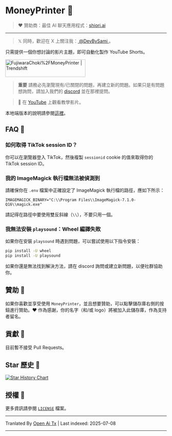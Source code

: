 # MoneyPrinter 💸

> ♥︎ 贊助商：最佳 AI 聊天應用程式：[shiori.ai](https://www.shiori.ai)
---

> 𝕏 同時，歡迎在 X 上關注我：[ @DevBySami ](https://x.com/DevBySami)。

只需提供一個你想討論的影片主題，即可自動化製作 YouTube Shorts。

<a href="https://trendshift.io/repositories/7545" target="_blank"><img src="https://trendshift.io/api/badge/repositories/7545" alt="FujiwaraChoki%2FMoneyPrinter | Trendshift" style="width: 250px; height: 55px;" width="250" height="55"/></a>

> **重要** 請務必先瀏覽現有/已關閉的問題，再建立新的問題。如果只是有問題想詢問，請加入我們的 [discord](https://dsc.gg/fuji-community) 並在那裡提問。

> **🎥** 在 [YouTube](https://youtu.be/mkZsaDA2JnA?si=pNne3MnluRVkWQbE) 上觀看教學影片。

本地端版本的說明請參閱[這裡](https://raw.githubusercontent.com/FujiwaraChoki/MoneyPrinter/main/Local.md)。

## FAQ 🤔

### 如何取得 TikTok session ID？

你可以在瀏覽器登入 TikTok，然後複製 `sessionid` cookie 的值來取得你的 TikTok session ID。

### 我的 ImageMagick 執行檔無法被偵測到

請確保你在 `.env` 檔案中正確設定了 ImageMagick 執行檔的路徑，應如下所示：

```env
IMAGEMAGICK_BINARY="C:\\Program Files\\ImageMagick-7.1.0-Q16\\magick.exe"
```

請記得在路徑中要使用雙反斜線（`\\`），不要只用一個。

### 我無法安裝 `playsound`：Wheel 編譯失敗

如果你在安裝 `playsound` 時遇到問題，可以嘗試使用以下指令安裝：

```bash
pip install -U wheel
pip install -U playsound
```

如果你還是無法找到解決方法，請在 discord 詢問或建立新問題，以便社群協助你。

## 贊助 🎁

如果你喜歡並享受使用 `MoneyPrinter`，並且想要贊助，可以點擊儲存庫右側的按鈕進行贊助。❤️
作為感謝，你的名字（和/或 logo）將被加入此儲存庫，作為支持者留名。

## 貢獻 🤝

目前暫不接受 Pull Requests。

## Star 歷史 🌟

[![Star History Chart](https://api.star-history.com/svg?repos=FujiwaraChoki/MoneyPrinter&type=Date)](https://star-history.com/#FujiwaraChoki/MoneyPrinter&Date)

## 授權 📝

更多資訊請參閱 [`LICENSE`](LICENSE) 檔案。

---

Tranlated By [Open Ai Tx](https://github.com/OpenAiTx/OpenAiTx) | Last indexed: 2025-07-08

---